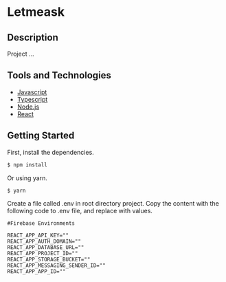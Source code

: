 # Letmeask

## Description

Project ...

## Tools and Technologies

- [Javascript](https://developer.mozilla.org/en-US/docs/Web/JavaScript)
- [Typescript](https://www.typescriptlang.org/)
- [Node.js](https://nodejs.org/)
- [React](https://reactjs.org/)

## Getting Started

First, install the dependencies.

```typescript
$ npm install
```

Or using yarn.

```typescript
$ yarn
```

Create a file called .env in root directory project. Copy the content with the following code to .env file, and replace with values.

```
#Firebase Environments

REACT_APP_API_KEY=""
REACT_APP_AUTH_DOMAIN=""
REACT_APP_DATABASE_URL=""
REACT_APP_PROJECT_ID=""
REACT_APP_STORAGE_BUCKET=""
REACT_APP_MESSAGING_SENDER_ID=""
REACT_APP_APP_ID=""

```